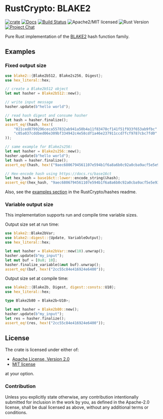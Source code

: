 # RustCrypto: BLAKE2

[![crate][crate-image]][crate-link]
[![Docs][docs-image]][docs-link]
[![Build Status][build-image]][build-link]
![Apache2/MIT licensed][license-image]
![Rust Version][rustc-image]
[![Project Chat][chat-image]][chat-link]

Pure Rust implementation of the [BLAKE2] hash function family.

## Examples

### Fixed output size

```rust
use blake2::{Blake2b512, Blake2s256, Digest};
use hex_literal::hex;

// create a Blake2b512 object
let mut hasher = Blake2b512::new();

// write input message
hasher.update(b"hello world");

// read hash digest and consume hasher
let hash = hasher.finalize();
assert_eq!(hash, hex!(
    "021ced8799296ceca557832ab941a50b4a11f83478cf141f51f933f653ab9fbc"
    "c05a037cddbed06e309bf334942c4e58cdf1a46e237911ccd7fcf9787cbc7fd0"
));

// same example for Blake2s256:
let mut hasher = Blake2s256::new();
hasher.update(b"hello world");
let hash = hasher.finalize();
assert_eq!(hash, hex!("9aec6806794561107e594b1f6a8a6b0c92a0cba9acf5e5e93cca06f781813b0b"));

// Hex-encode hash using https://docs.rs/base16ct
let hex_hash = base16ct::lower::encode_string(&hash);
assert_eq!(hex_hash, "9aec6806794561107e594b1f6a8a6b0c92a0cba9acf5e5e93cca06f781813b0b");
```

Also, see the [examples section] in the RustCrypto/hashes readme.

### Variable output size

This implementation supports run and compile time variable sizes.

Output size set at run time:
```rust
use blake2::Blake2bVar;
use blake2::digest::{Update, VariableOutput};
use hex_literal::hex;

let mut hasher = Blake2bVar::new(10).unwrap();
hasher.update(b"my_input");
let mut buf = [0u8; 10];
hasher.finalize_variable(&mut buf).unwrap();
assert_eq!(buf, hex!("2cc55c84e416924e6400"));
```

Output size set at compile time:
```rust
use blake2::{Blake2b, Digest, digest::consts::U10};
use hex_literal::hex;

type Blake2b80 = Blake2b<U10>;

let mut hasher = Blake2b80::new();
hasher.update(b"my_input");
let res = hasher.finalize();
assert_eq!(res, hex!("2cc55c84e416924e6400"));
```

## License

The crate is licensed under either of:

* [Apache License, Version 2.0](http://www.apache.org/licenses/LICENSE-2.0)
* [MIT license](http://opensource.org/licenses/MIT)

at your option.

### Contribution

Unless you explicitly state otherwise, any contribution intentionally submitted
for inclusion in the work by you, as defined in the Apache-2.0 license, shall be
dual licensed as above, without any additional terms or conditions.

[//]: # (badges)

[crate-image]: https://img.shields.io/crates/v/blake2.svg
[crate-link]: https://crates.io/crates/blake2
[docs-image]: https://docs.rs/blake2/badge.svg
[docs-link]: https://docs.rs/blake2/
[license-image]: https://img.shields.io/badge/license-Apache2.0/MIT-blue.svg
[chat-image]: https://img.shields.io/badge/zulip-join_chat-blue.svg
[chat-link]: https://rustcrypto.zulipchat.com/#narrow/stream/260041-hashes
[rustc-image]: https://img.shields.io/badge/rustc-1.85+-blue.svg
[build-image]: https://github.com/RustCrypto/hashes/actions/workflows/blake2.yml/badge.svg?branch=master
[build-link]: https://github.com/RustCrypto/hashes/actions/workflows/blake2.yml?query=branch:master

[//]: # (general links)

[BLAKE2]: https://blake2.net/
[examples section]: https://github.com/RustCrypto/hashes#Examples
